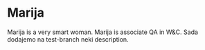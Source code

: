 # Marija
Marija is a very smart woman.
Marija is associate QA in W&C.
Sada dodajemo na test-branch neki description.
